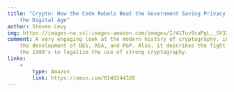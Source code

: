 ```yaml
---
title: "Crypto: How the Code Rebels Beat the Government Saving Privacy in
    the Digital Age"
author: Steven Levy
img: https://images-na.ssl-images-amazon.com/images/I/41Tuv9saPgL._SX323_BO1,204,203,200_.jpg
comment: A very engaging look at the modern history of cryptography, including
    the development of DES, RSA, and PGP. Also, it describes the fight in
    the 1990's to legalize the use of strong cryptography.
links:
    -
        type: Amazon
        link: https://amzn.com/0140244328
---
```

